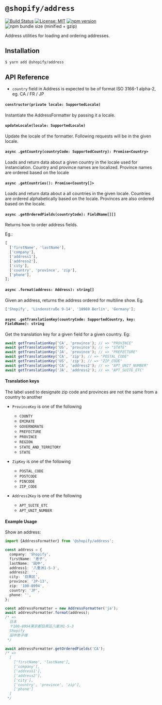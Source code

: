 # `@shopify/address`

[![Build Status](https://travis-ci.org/Shopify/quilt.svg?branch=master)](https://travis-ci.org/Shopify/quilt)
[![License: MIT](https://img.shields.io/badge/License-MIT-green.svg)](LICENSE.md) [![npm version](https://badge.fury.io/js/%40shopify%2Faddress.svg)](https://badge.fury.io/js/%40shopify%2Faddress)
![npm bundle size (minified + gzip)](https://img.shields.io/bundlephobia/minzip/%40shopify/shopify%2address.svg)

Address utilities for loading and ordering addresses.

## Installation

```bash
$ yarn add @shopify/address
```

## API Reference

- `country` field in Address is expected to be of format ISO 3166-1 alpha-2, eg. CA / FR / JP

#### `constructor(private locale: SupportedLocale)`

Instantiate the AddressFormatter by passing it a locale.

#### `updateLocale(locale: SupportedLocale)`

Update the locale of the formatter. Following requests will be in the given locale.

#### `async .getCountry(countryCode: SupportedCountry): Promise<Country>`

Loads and return data about a given country in the locale used for instanciation. Country and province names are localized. Province names are ordered based on the locale

#### `async .getCountries(): Promise<Country[]>`

Loads and return data about a all countries in the given locale. Countries are ordered alphabetically based on the locale. Provinces are also ordered based on the locale.

#### `async .getOrderedFields(countryCode): FieldName[][]`

Returns how to order address fields.

Eg.:

```typescript
[
  ['firstName', 'lastName'],
  ['company'],
  ['address1'],
  ['address2'],
  ['city'],
  ['country', 'province', 'zip'],
  ['phone'],
];
```

#### `async .format(address: Address): string[]`

Given an address, returns the address ordered for multiline show. Eg.

```typescript
['Shopify', 'Lindenstraße 9-14', '10969 Berlin', 'Germany'];
```

#### `async .getTranslationKey(countryCode: SupportedCountry, key: FieldName): string`

Get the translation key for a given field for a given country. Eg:

```typescript
await getTranslationKey('CA', 'province'); // => "PROVINCE"
await getTranslationKey('US', 'province'); // => "STATE"
await getTranslationKey('JA', 'province'); // => "PREFECTURE"
await getTranslationKey('CA', 'zip'); // => "POSTAL_CODE"
await getTranslationKey('US', 'zip'); // => "ZIP_CODE"
await getTranslationKey('CA', 'address2'); // => "APT_UNIT_NUMBER"
await getTranslationKey('JA', 'address2'); // => "APT_SUITE_ETC"
```

#### Translation keys

The label used to designate zip code and provinces are not the same from a country to another

- `ProvinceKey` is one of the following

  - `COUNTY`
  - `EMIRATE`
  - `GOVERNORATE`
  - `PREFECTURE`
  - `PROVINCE`
  - `REGION`
  - `STATE_AND_TERRITORY`
  - `STATE`

- `ZipKey` is one of the following

  - `POSTAL_CODE`
  - `POSTCODE`
  - `PINCODE`
  - `ZIP_CODE`

- `Address2Key` is one of the following
  - `APT_SUITE_ETC`
  - `APT_UNIT_NUMBER`

#### Example Usage

Show an address:

```typescript
import {AddressFormatter} from '@shopify/address';

const address = {
  company: 'Shopify',
  firstName: '恵子',
  lastName: '田中',
  address1: '八重洲1-5-3',
  address2: '',
  city: '目黒区',
  province: 'JP-13',
  zip: '100-8994',
  country: 'JP',
  phone: '',
};

const addressFormatter = new AddressFormatter('ja');
await addressFormatter.format(address);
/* =>
  日本
  〒100-8994東京都目黒区八重洲1-5-3
  Shopify
  田中恵子様
 */

await addressFormatter.getOrderedFields('CA');
/* =>
  [
    ['firstName', 'lastName'],
    ['company'],
    ['address1'],
    ['address2'],
    ['city'],
    ['country', 'province', 'zip'],
    ['phone']
  ]
 */
```
